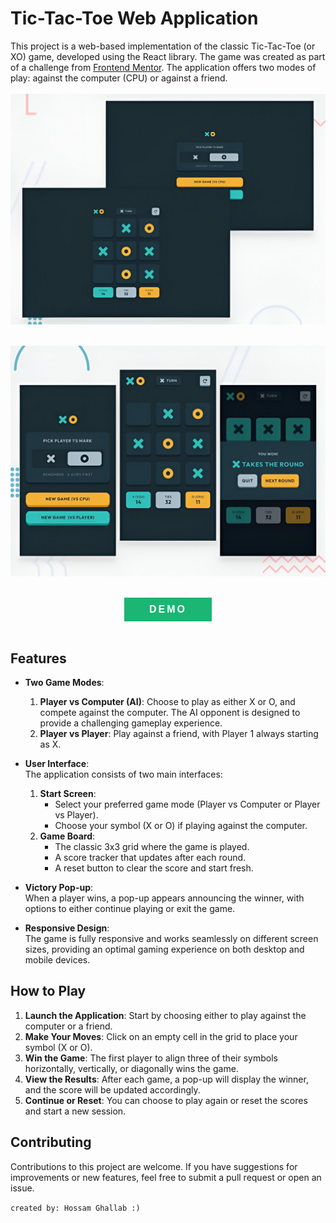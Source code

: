 # Tic-Tac-Toe Web Application

This project is a web-based implementation of the classic Tic-Tac-Toe (or XO) game, developed using the React library. The game was created as part of a challenge from [Frontend Mentor](https://www.frontendmentor.io/challenges/tic-tac-toe-game-Re7ZF_E2v). The application offers two modes of play: against the computer (CPU) or against a friend.
<br>
<br>
<img src="./README/1.jpeg" width="600" style="display: block; margin: 0 auto;">
<br>
<br>
<img src="./README/2.jpeg" width="600" style="display: block; margin: 0 auto;">
<br>
<br>
<button class="button" style="display: block; border:none; outline: none; background:#1bb673; padding: 10px 40px; font-size: 16px; font-weight: bold; color: white; letter-spacing: 3px; margin: 0 auto;">DEMO</button><br>

## Features

- **Two Game Modes**:

  1. **Player vs Computer (AI)**: Choose to play as either X or O, and compete against the computer. The AI opponent is designed to provide a challenging gameplay experience.
  2. **Player vs Player**: Play against a friend, with Player 1 always starting as X.

- **User Interface**:  
  The application consists of two main interfaces:

  1. **Start Screen**:
     - Select your preferred game mode (Player vs Computer or Player vs Player).
     - Choose your symbol (X or O) if playing against the computer.
  2. **Game Board**:
     - The classic 3x3 grid where the game is played.
     - A score tracker that updates after each round.
     - A reset button to clear the score and start fresh.

- **Victory Pop-up**:  
  When a player wins, a pop-up appears announcing the winner, with options to either continue playing or exit the game.

- **Responsive Design**:  
  The game is fully responsive and works seamlessly on different screen sizes, providing an optimal gaming experience on both desktop and mobile devices.

## How to Play

1. **Launch the Application**: Start by choosing either to play against the computer or a friend.
2. **Make Your Moves**: Click on an empty cell in the grid to place your symbol (X or O).
3. **Win the Game**: The first player to align three of their symbols horizontally, vertically, or diagonally wins the game.
4. **View the Results**: After each game, a pop-up will display the winner, and the score will be updated accordingly.
5. **Continue or Reset**: You can choose to play again or reset the scores and start a new session.

## Contributing

Contributions to this project are welcome. If you have suggestions for improvements or new features, feel free to submit a pull request or open an issue.

`created by: Hossam Ghallab :)`
